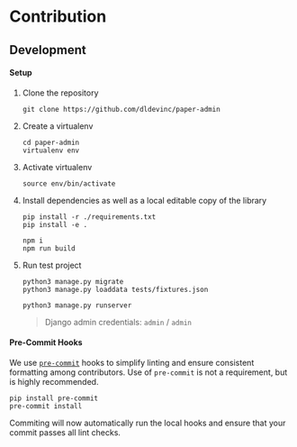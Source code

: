 # Contribution

## Development

#### Setup

1. Clone the repository
    ```shell
    git clone https://github.com/dldevinc/paper-admin
    ```
1. Create a virtualenv
    ```shell
    cd paper-admin
    virtualenv env
    ```
1. Activate virtualenv
    ```shell
    source env/bin/activate
    ```
1. Install dependencies as well as a local editable copy of the library

    ```shell
    pip install -r ./requirements.txt
    pip install -e .
    ```

    ```shell
    npm i
    npm run build
    ```

1. Run test project

    ```shell
    python3 manage.py migrate
    python3 manage.py loaddata tests/fixtures.json
    ```

    ```shell
    python3 manage.py runserver
    ```

    > Django admin credentials: `admin` / `admin`

#### Pre-Commit Hooks

We use [`pre-commit`](https://pre-commit.com/) hooks to simplify linting
and ensure consistent formatting among contributors. Use of `pre-commit`
is not a requirement, but is highly recommended.

```shell
pip install pre-commit
pre-commit install
```

Commiting will now automatically run the local hooks and ensure that
your commit passes all lint checks.
